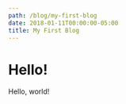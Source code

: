 ```yaml
---
path: /blog/my-first-blog
date: 2018-01-11T00:00:00-05:00
title: My First Blog
---
```


# Hello!

Hello, world!
